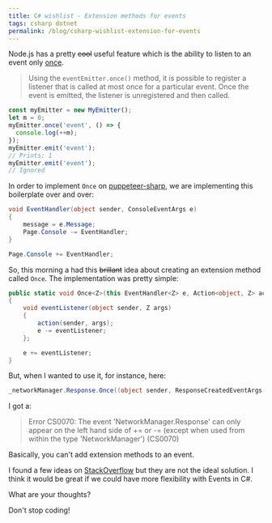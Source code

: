 ```yaml
---
title: C# wishlist - Extension methods for events
tags: csharp dotnet 
permalink: /blog/csharp-wishlist-extension-for-events
---
```


Node.js has a pretty ~~cool~~ useful feature which is the ability to listen to an event only [once](https://nodejs.org/api/events.html#events_handling_events_only_once).

>Using the `eventEmitter.once()` method, it is possible to register a listener that is called at most once for a particular event. Once the event is emitted, the listener is unregistered and then called.

```js
const myEmitter = new MyEmitter();
let m = 0;
myEmitter.once('event', () => {
  console.log(++m);
});
myEmitter.emit('event');
// Prints: 1
myEmitter.emit('event');
// Ignored
```

In order to implement  `Once` on [puppeteer-sharp](https://github.com/kblok/puppeteer-sharp), we are implementing this boilerplate over and over:

```cs
void EventHandler(object sender, ConsoleEventArgs e)
{
    message = e.Message;
    Page.Console -= EventHandler;
}

Page.Console += EventHandler;
```

So, this morning a had this ~~brillant~~ idea about creating an extension method called `Once`. The implementation was pretty simple:

```cs
public static void Once<Z>(this EventHandler<Z> e, Action<object, Z> action) where Z : EventArgs
{
    void eventListener(object sender, Z args)
    {
        action(sender, args);
        e -= eventListener;
    };

    e += eventListener;
}
```

But, when I wanted to use it, for instance, here:

```cs 
_networkManager.Response.Once((object sender, ResponseCreatedEventArgs e) => responses[e.Response.Url] = e.Response);
```

I got a:

>Error CS0070: The event 'NetworkManager.Response' can only appear on the left hand side of += or -= (except when used from within the type 'NetworkManager') (CS0070)

Basically, you can't add extension methods to an event.

I found a few ideas on [StackOverflow](https://stackoverflow.com/questions/27766873/one-time-generic-event-call) but they are not the ideal solution. I think it would be great if we could have more flexibility with Events in C#.

What are your thoughts?

Don't stop coding!